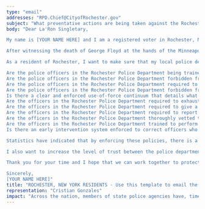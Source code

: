 ```yaml
---
type: "email"
addresses: "RPD.Chief@CityofRochester.gov"
subject: "What preventative actions are being taken against the Rochester Police Department?"
body: "Dear La'Ron Singletary,

My name is [YOUR NAME HERE] and I am a registered voter in Rochester, New York. I am writing to you today to ask what you are doing, as the Chief of Police of Rochester, to ensure that your officers are not abusing their power and are held accountable for their actions.

After witnessing the death of George Floyd at the hands of the Minneapolis Police Department, I am left feeling outraged, frustrated, and hurt. The system has failed yet another black man and we are anxiously waiting to see if the officers responsible for his death will face consequences.

As a resident of Rochester, I want to make sure that my local police department is taking the necessary preventative measures to ensure that incidents like this will not occur in the future. So I ask:

Are the police officers in the Rochester Police Department being trained to de-escalate altercations by using peaceful conflict resolution strategies?
Are the police officers in the Rochester Police Department forbidden from using carotid restraints (chokeholds, strangleholds, etc.) and hog-tying methods? Furthermore, are they forbidden from transporting civilians in uncomfortable positions, such as face down in a vehicle?
Are the police officers in the Rochester Police Department required to intervene if they witness another officer using excessive force? Will officers be reprimanded if they fail to intervene?
Are the police officers in the Rochester Police Department forbidden from shooting at moving vehicles?
Is there a clear and enforced use-of-force continuum that details what weapons and force are acceptable in a wide variety of civilian-police interactions?
Are the officers in the Rochester Police Department required to exhaust every other possible option before using excessive force?
Are the officers in the Rochester Police Department required to give a verbal warning to civilians before drawing their weapon or using excessive force?
Are the officers in the Rochester Police Department required to report each time they threaten to or use force on civilians?
Are the officers in the Rochester Police Department thoroughly vetted to ensure that they do not have a history with abuse, racism, xenophobia, homophobia / transphobia, or discrimination?
Are the officers in the Rochester Police Department trained to perform and seek necessary medical action after using excessive force?
Is there an early intervention system enforced to correct officers who use excessive force? Additionally, how many complaints does an officer have to receive before they are reprimanded? Before they are terminated? More than three complaints are unacceptable.

Statistics have indicated that by enforcing these policies, there is a significant decrease in civilian complaints and injury due to excessive force. If any of the policies are not currently in place, then what is being done to ensure that they are going to be enforced in the near future? What can I do, as a concerned citizen, to set these policies in motion?

I also want to increase the level of trust between the police department and the community. To establish trust, there has to be transparency. I would like to see the Rochester Police Department collect and report data on civilian deaths that occurred in custody and as a result of an officer’s use of excessive force. The data should be broken down by demographics and should showcase the race, gender, sexuality, and religion of the civilians. Allowing the public access to this information will show us where we, as a community, fall short.

Thank you for your time and I hope that we can work together to protect the Rochester community. I refuse to let the next hashtag come from here.

Sincerely,
[YOUR NAME HERE]"
title: "ROCHESTER, NEW YORK RESIDENTS - Use this template to email the Chief of Police of Rochester to quiz them on what preventive actions are being taken to protect against police brutality from the Rochester Police Department."
representation: "Cristian Gonzales"
impact: "Across the nation, members of state police agencies have, time and time again, abused their power and have killed black Americans in a horrific manner, devoid of any lawfulness. Our nation has observed the cruel and evil killings of George Floyd, Breonna Taylor, Eric Garner, Ahmed Aubrey, and countless others of black Americans. Email the Chief of Police for the city of Rochester and press the question--are you, La'Ron Singletary, taking any preventative actions to ensure that such acts of cruelty against African Americans don't happen as a consequence of policing with racist motives?"
---
```


